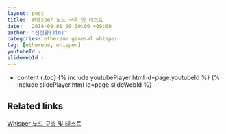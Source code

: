 ```yaml
---
layout: post
title:  Whisper 노드 구축 및 테스트
date:   2018-09-01 00:00:00 +09:00
author: "신진환(Jin)"
categories: ethereum general whisper
tag: [ethereum, whisper]
youtubeId :
slideWebId :
---
```

* content
{:toc}
{% include youtubePlayer.html id=page.youtubeId %}
{% include slidePlayer.html id=page.slideWebId %}

## Related links
[Whisper 노드 구축 및 테스트](https://medium.com/onther-tech/ethereum-whisper-%EB%85%B8%EB%93%9C-%EA%B5%AC%EC%B6%95-%EB%B0%8F-%ED%85%8C%EC%8A%A4%ED%8A%B8-1b04fa8b9abf)
